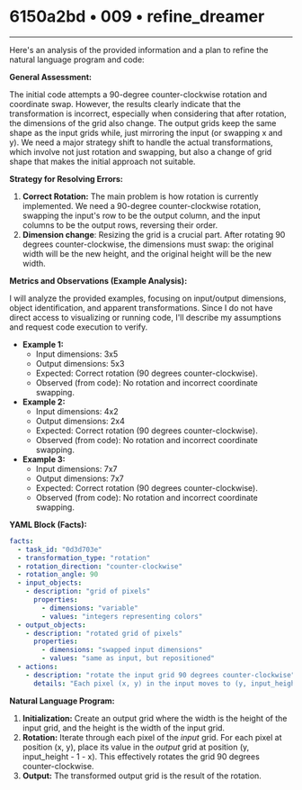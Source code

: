 # 6150a2bd • 009 • refine_dreamer

---
Here's an analysis of the provided information and a plan to refine the natural language program and code:

**General Assessment:**

The initial code attempts a 90-degree counter-clockwise rotation and coordinate swap. However, the results clearly indicate that the transformation is incorrect, especially when considering that after rotation, the dimensions of the grid also change. The output grids keep the same shape as the input grids while, just mirroring the input (or swapping x and y). We need a major strategy shift to handle the actual transformations, which involve not just rotation and swapping, but also a change of grid shape that makes the initial approach not suitable.

**Strategy for Resolving Errors:**

1.  **Correct Rotation:** The main problem is how rotation is currently implemented. We need a 90-degree counter-clockwise rotation, swapping the input's row to be the output column, and the input columns to be the output rows, reversing their order.
2.  **Dimension change**: Resizing the grid is a crucial part. After rotating 90 degrees counter-clockwise, the dimensions must swap: the original width will be the new height, and the original height will be the new width.

**Metrics and Observations (Example Analysis):**

I will analyze the provided examples, focusing on input/output dimensions, object identification, and apparent transformations. Since I do not have direct access to visualizing or running code, I'll describe my assumptions and request code execution to verify.

*   **Example 1:**
    *   Input dimensions: 3x5
    *   Output dimensions: 5x3
    *   Expected: Correct rotation (90 degrees counter-clockwise).
    *   Observed (from code): No rotation and incorrect coordinate swapping.
*   **Example 2:**
    *   Input dimensions: 4x2
    *   Output dimensions: 2x4
    *   Expected: Correct rotation (90 degrees counter-clockwise).
    *   Observed (from code): No rotation and incorrect coordinate swapping.
*   **Example 3:**
    *   Input dimensions: 7x7
    *   Output dimensions: 7x7
    *   Expected: Correct rotation (90 degrees counter-clockwise).
    *   Observed (from code): No rotation and incorrect coordinate swapping.

**YAML Block (Facts):**

```yaml
facts:
  - task_id: "0d3d703e"
  - transformation_type: "rotation"
  - rotation_direction: "counter-clockwise"
  - rotation_angle: 90
  - input_objects:
    - description: "grid of pixels"
      properties:
        - dimensions: "variable"
        - values: "integers representing colors"
  - output_objects:
    - description: "rotated grid of pixels"
      properties:
        - dimensions: "swapped input dimensions"
        - values: "same as input, but repositioned"
  - actions:
    - description: "rotate the input grid 90 degrees counter-clockwise"
      details: "Each pixel (x, y) in the input moves to (y, input_height - 1 - x) in the output."

```

**Natural Language Program:**

1.  **Initialization:** Create an output grid where the width is the height of the input grid, and the height is the width of the input grid.
2.  **Rotation:** Iterate through each pixel of the *input* grid. For each pixel at position (x, y), place its value in the *output* grid at position (y, input\_height - 1 - x). This effectively rotates the grid 90 degrees counter-clockwise.
3.  **Output:** The transformed output grid is the result of the rotation.

